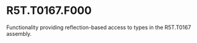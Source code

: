 # R5T.T0167.F000
Functionality providing reflection-based access to types in the R5T.T0167 assembly.